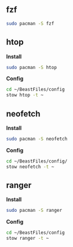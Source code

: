 ## fzf

```sh
sudo pacman -S fzf
```

## htop

**Install**
```sh
sudo pacman -S htop
```

**Config**
```sh
cd ~/BeastFiles/config
stow htop -t ~
```

## neofetch

**Install**
```sh
sudo pacman -S neofetch
```

**Config**
```sh
cd ~/BeastFiles/config/
stow neofetch -t ~
```

## ranger

**Install**
```sh
sudo pacman -S ranger
```

**Config**
```sh
cd ~/BeastFiles/config
stow ranger -t ~
```
